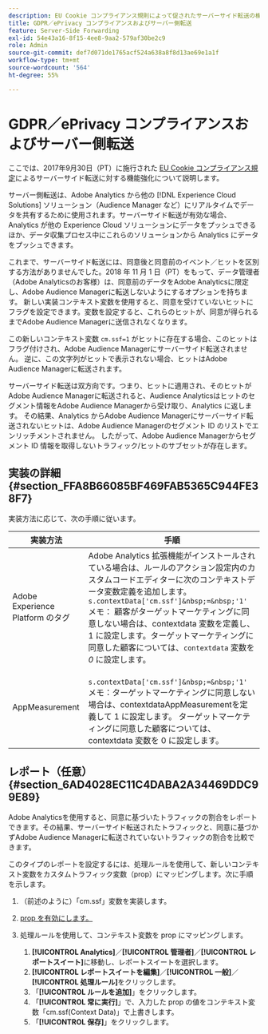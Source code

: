```yaml
---
description: EU Cookie コンプライアンス規則によって促されたサーバーサイド転送の機能強化について説明します。
title: GDPR／ePrivacy コンプライアンスおよびサーバー側転送
feature: Server-Side Forwarding
exl-id: 54e43a16-8f15-4ee8-9aa2-579af30be2c9
role: Admin
source-git-commit: def7d071de1765acf524a638a8f8d13ae69e1a1f
workflow-type: tm+mt
source-wordcount: '564'
ht-degree: 55%

---
```


# GDPR／ePrivacy コンプライアンスおよびサーバー側転送

ここでは、2017年9月30日（PT）に施行された [EU Cookie コンプライアンス規定](https://wikis.ec.europa.eu/display/WEBGUIDE/04.+Cookies+and+similar+technologies)によるサーバーサイド転送に対する機能強化について説明します。

サーバー側転送は、Adobe Analytics から他の [!DNL Experience Cloud Solutions] ソリューション（Audience Manager など）にリアルタイムでデータを共有するために使用されます。サーバーサイド転送が有効な場合、Analytics が他の Experience Cloud ソリューションにデータをプッシュできるほか、データ収集プロセス中にこれらのソリューションから Analytics にデータをプッシュできます。

これまで、サーバーサイド転送には、同意後と同意前のイベント／ヒットを区別する方法がありませんでした。2018 年 11 月 1 日（PT）をもって、データ管理者（Adobe Analyticsのお客様）は、同意前のデータをAdobe Analyticsに限定し、Adobe Audience Managerに転送しないようにするオプションを持ちます。 新しい実装コンテキスト変数を使用すると、同意を受けていないヒットにフラグを設定できます。変数を設定すると、これらのヒットが、同意が得られるまでAdobe Audience Managerに送信されなくなります。

この新しいコンテキスト変数 `cm.ssf=1` がヒットに存在する場合、このヒットはフラグ付けされ、Adobe Audience Managerにサーバーサイド転送されません。 逆に、この文字列がヒットで表示されない場合、ヒットはAdobe Audience Managerに転送されます。

サーバーサイド転送は双方向です。つまり、ヒットに適用され、そのヒットがAdobe Audience Managerに転送されると、Audience Analyticsはヒットのセグメント情報をAdobe Audience Managerから受け取り、Analytics に返します。 その結果、Analytics からAdobe Audience Managerにサーバーサイド転送されないヒットは、Adobe Audience Managerのセグメント ID のリストでエンリッチメントされません。 したがって、Adobe Audience Managerからセグメント ID 情報を取得しないトラフィック/ヒットのサブセットが存在します。

## 実装の詳細 {#section_FFA8B66085BF469FAB5365C944FE38F7}

実装方法に応じて、次の手順に従います。

| 実装方法 | 手順 |
|--- |--- |
| Adobe Experience Platform のタグ | Adobe Analytics 拡張機能がインストールされている場合は、ルールのアクション設定内のカスタムコードエディターに次のコンテキストデータ変数定義を追加します。<br/>`s.contextData['cm.ssf']&nbsp;=&nbsp;'1' ` <br/>メモ： 顧客がターゲットマーケティングに同意しない場合は、contextdata 変数を定義し、1 に設定します。ターゲットマーケティングに同意した顧客については、`contextdata` 変数を *0* に設定します。 |
| AppMeasurement | <br/>`s.contextData['cm.ssf']&nbsp;=&nbsp;'1' ` <br/> メモ：ターゲットマーケティングに同意しない場合は、contextdataAppMeasurementを定義して 1 に設定します。 ターゲットマーケティングに同意した顧客については、contextdata 変数を 0 に設定します。 |

## レポート（任意） {#section_6AD4028EC11C4DABA2A34469DDC99E89}

Adobe Analyticsを使用すると、同意に基づいたトラフィックの割合をレポートできます。その結果、サーバーサイド転送されたトラフィックと、同意に基づかずAdobe Audience Managerに転送されていないトラフィックの割合を比較できます。

このタイプのレポートを設定するには、処理ルールを使用して、新しいコンテキスト変数をカスタムトラフィック変数（prop）にマッピングします。次に手順を示します。

1. （前述のように）「cm.ssf」変数を実装します。
1. [prop を有効にします。](/help/admin/admin/c-manage-report-suites/c-edit-report-suites/c-traffic-variables/traffic-var.md)
1. 処理ルールを使用して、コンテキスト変数を prop にマッピングします。

   1. **[!UICONTROL Analytics]**／**[!UICONTROL 管理者]**／**[!UICONTROL レポートスイート]**&#x200B;に移動し、レポートスイートを選択します。
   1. **[!UICONTROL レポートスイートを編集]**／**[!UICONTROL 一般]**／**[!UICONTROL 処理ルール]**&#x200B;をクリックします。
   1. 「**[!UICONTROL ルールを追加]**」をクリックします。
   1. 「**[!UICONTROL 常に実行]**」で、入力した prop の値をコンテキスト変数「cm.ssf(Context Data)」で上書きします。
   1. 「**[!UICONTROL 保存]**」をクリックします。
